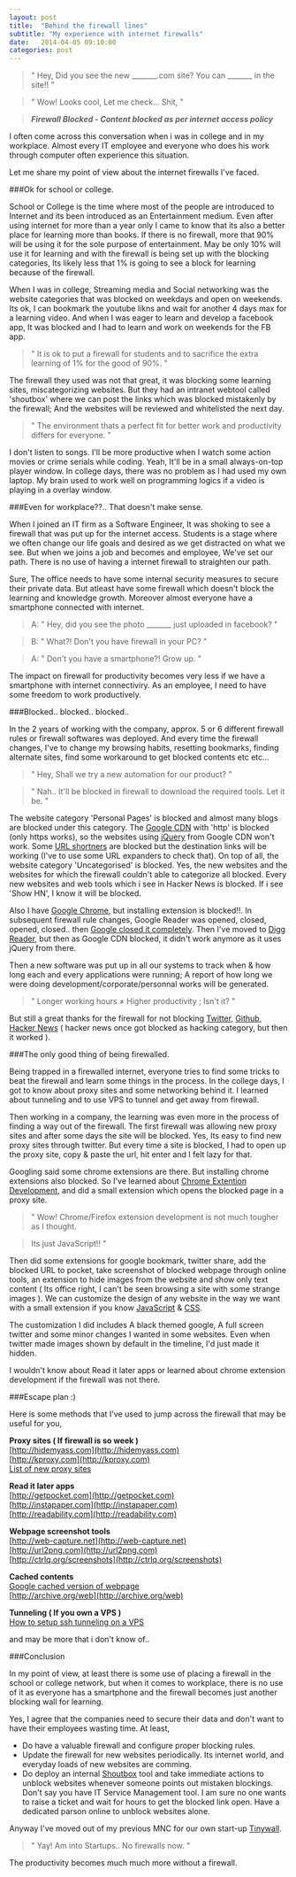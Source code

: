```yaml
---
layout: post
title:  "Behind the firewall lines"
subtitle: "My experience with internet firewalls"
date:   2014-04-05 09:10:00
categories: post
---
```


> " Hey, Did you see the new \_\_\_\_\_\_\_.com site? You can \_\_\_\_\_\_\_ in the site!! "

> " Wow! Looks cool, Let me check... Shit, "

> ***Firewall Blocked - Content blocked as per internet access policy***

I often come across this conversation when i was in college and in my workplace. Almost every IT employee and everyone who does his work through computer often experience this situation. 

Let me share my point of view about the internet firewalls I've faced.

###Ok for school or college.

School or College is the time where most of the people are introduced to Internet and its been introduced as an Entertainment medium. Even after using internet for more than a year only I came to know that its also a better place for learning more than books. If there is no firewall, more that 90% will be using it for the sole purpose of entertainment. May be only 10% will use it for learning and with the firewall is being set up with the blocking categories, Its likely less that 1% is going to see a block for learning because of the firewall. 

When I was in college, Streaming media and Social networking was the website categories that was blocked on weekdays and open on weekends. Its ok, I can bookmark the youtube likns and wait for another 4 days max for a learning video. And when I was eager to learn and develop a facebook app, It was blocked and I had to learn and work on weekends for the FB app. 

> " It is ok to put a firewall for students and to sacrifice the extra learning of 1% for the good of 90%. "

The firewall they used was not that great, it was blocking some learning sites, miscategorizing websites. But they had an intranet webtool called 'shoutbox' where we can post the links which was blocked mistakenly by the firewall; And the websites will be reviewed and whitelisted the next day.

>" The environment thats a perfect fit for better work and productivity differs for everyone. "

I don't listen to songs. I'll be more productive when I watch some action movies or crime serials while coding. Yeah, It'll be in a small always-on-top player window. In college days, there was no problem as I had used my own laptop. My brain used to work well on programming logics if a video is playing in a overlay window.

###Even for workplace??.. That doesn't make sense.

When I joined an IT firm as a Software Engineer, It was shoking to see a firewall that was put up for the internet access. Students is a stage where we often change our life goals and desired as we get distracted on what we see. But when we joins a job and becomes and employee, We've set our path. There is no use of having a internet firewall to straighten our path. 

Sure, The office needs to have some internal security measures to secure their private data. But atleast have some firewall which doesn't block the learning and knowledge growth. Moreover almost everyone have a smartphone connected with internet.

> A: " Hey, did you see the photo \_\_\_\_\_\_\_ just uploaded in facebook? "

> B: " What?! Don't you have firewall in your PC? "

> A: " Don't you have a smartphone?! Grow up. "

The impact on firewall for productivity becomes very less if we have a smartphone with internet connectiviry. As an employee, I need to have some freedom to work productively.

###Blocked.. blocked.. blocked..

In the 2 years of working with the company, approx. 5 or 6 different firewall rules or firewall softwares was deployed. And every time the firewall changes, I've to change my browsing habits, resetting bookmarks, finding alternate sites, find some workaround to get blocked contents etc etc... 

> " Hey, Shall we try a new automation for our product? "

> " Nah.. It'll be blocked in firewall to download the required tools. Let it be. " 

The website category 'Personal Pages' is blocked and almost many blogs are blocked under this category. The [Google CDN](https://developers.google.com/speed/libraries/devguide) with 'http' is blocked (only https works), so the websites using [jQuery](http://jquery.com/) from Google CDN won't work. Some [URL shortners](http://en.wikipedia.org/wiki/URL_shortening) are blocked but the destination links will be working (I've to use some URL expanders to check that). On top of all, the website category 'Uncategorised' is blocked. Yes, the new websites and the websites for which the firewall couldn't able to categorize all blocked. Every new websites and web tools which i see in Hacker News is blocked. If i see 'Show HN', I know it will be blocked. 

Also I have [Google Chrome](https://www.google.com/intl/en/chrome/browser/), but installing extension is blocked!!. In subsequent firewall rule changes, Google Reader was opened, closed, opened, closed.. then [Google closed it completely](http://www.google.com/reader/about/). Then I've moved to [Digg Reader](http://digg.com/reader), but then as Google CDN blocked, it didn't work anymore as it uses jQuery from there.

Then a new software was put up in all our systems to track when & how long each and every applications were running; A report of how long we were doing development/corporate/personnal works will be generated.

> " Longer working hours &ne; Higher productivity ; Isn't it? "

But still a great thanks for the firewall for not blocking [Twitter](http://twitter.com), [Github](http://github.com), [Hacker News](http://news.ycombinator.com) ( hacker news once got blocked as hacking category, but then it worked ).

###The only good thing of being firewalled.

Being trapped in a firewalled internet, everyone tries to find some tricks to beat the firewall and learn some things in the process. In the college days, I got to know about proxy sites and some networking behind it. I learned about tunneling and to use VPS to tunnel and get away from firewall.

Then working in a company, the learning was even more in the process of finding a way out of the firewall. The first firewall was allowing new proxy sites and after some days the site will be blocked. Yes, Its easy to find new proxy sites through twitter. But every time a site is blocked, I had to open up the proxy site, copy & paste the url, hit enter and I felt lazy for that.

Googling said some chrome extensions are there. But installing chrome extensions also blocked. So I've learned about [Chrome Extention Development](http://developer.chrome.com/extensions/getstarted.html), and did a small extension which opens the blocked page in a proxy site. 

> " Wow! Chrome/Firefox extension development is not much tougher as I thought. 

> Its just JavaScript!! " 

Then did some extensions for google bookmark, twitter share, add the blocked URL to pocket, take screenshot of blocked webpage through online tools, an extension to hide images from the website and show only text content ( Its office right, I can't be seen browsing a site with some strange images ). We can customize the design of any website in the way we want with a small extension if you know [JavaScript](https://developer.mozilla.org/en-US/docs/Web/JavaScript) & [CSS](https://developer.mozilla.org/en-US/docs/Web/CSS).

The customization I did includes A black themed google, A full screen twitter and some minor changes I wanted in some websites. Even when twitter made images shown by default in the timeline, I'd just made it hidden.

I wouldn't know about Read it later apps or learned about chrome extension development if the firewall was not there.

###Escape plan :)

Here is some methods that I've used to jump across the firewall that may be useful for you,

**Proxy sites ( If firewall is so week )**<br/>
[http://hidemyass.com](http://hidemyass.com)<br/>
[http://kproxy.com](http://kproxy.com)<br/>
[List of new proxy sites](http://twitter.com/proxysites)<br/>

**Read it later apps**<br/>
[http://getpocket.com](http://getpocket.com)<br/>
[http://instapaper.com](http://instapaper.com)<br/>
[http://readability.com](http://readability.com)<br/>

**Webpage screenshot tools**<br/>
[http://web-capture.net](http://web-capture.net)<br/>
[http://url2png.com](http://url2png.com)<br/>
[http://ctrlq.org/screenshots](http://ctrlq.org/screenshots)<br/>

**Cached contents**<br/>
[Google cached version of webpage](http://webapps.stackexchange.com/questions/15633/how-to-modify-a-url-to-get-a-google-cached-version-of-page)<br/>
[http://archive.org/web](http://archive.org/web)<br/>

**Tunneling ( If you own a  VPS )**<br/>
[How to setup ssh tunneling on a VPS](https://www.digitalocean.com/community/articles/how-to-set-up-ssh-tunneling-on-a-vps)<br/>

and may be more that i don't know of..

###Conclusion

In my point of view, at least there is some use of placing a firewall in the school or college network, but when it comes to workplace, there is no use of it as everyone has a smartphone and the firewall becomes just another blocking wall for learning. 

Yes, I agree that the companies need to secure their data and don't want to have their employees wasting time. At least, 

* Do have a valuable firewall and configure proper blocking rules.
* Update the firewall for new websites periodically. Its internet world, and everyday loads of new websites are comming.
* Do deploy an internal [Shoutbox](http://en.wikipedia.org/wiki/Shoutbox) tool and take immediate actions to unblock websites whenever someone points out mistaken blockings. Don't say you have IT Service Management tool. I am sure no one wants to raise a ticket and wait for hours to get the blocked link open. Have a dedicated parson online to unblock websites alone.

Anyway I've moved out of my previous MNC for our own start-up [Tinywall](http://tinywall.com).

>" Yay! Am into Startups.. No firewalls now. "

The productivity becomes much much more without a firewall. 
